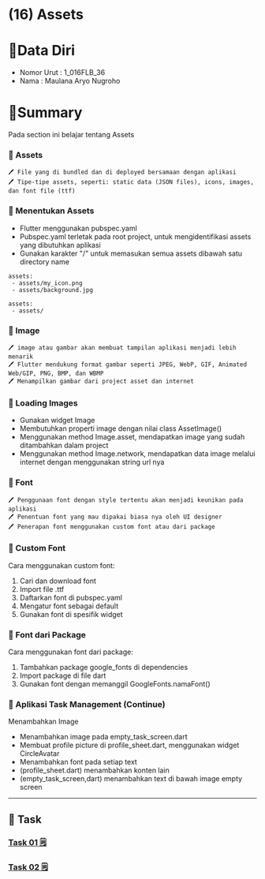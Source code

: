 # (16) Assets

# 👨Data Diri
- Nomor Urut : 1_016FLB_36
- Nama : Maulana Aryo Nugroho

# 📔Summary
Pada section ini belajar tentang Assets

### 📘 Assets
~~~
🖊️ File yang di bundled dan di deployed bersamaan dengan aplikasi
🖊️ Tipe-tipe assets, seperti: static data (JSON files), icons, images, dan font file (ttf)
~~~

### 📖 Menentukan Assets
- Flutter menggunakan pubspec.yaml
- Pubspec.yaml terletak pada root project, untuk mengidentifikasi assets yang dibutuhkan aplikasi
- Gunakan karakter "/" untuk memasukan semua assets dibawah satu directory name
~~~
assets:
 - assets/my_icon.png
 - assets/background.jpg
~~~
~~~
assets:
 - assets/
~~~ 

### 📙 Image
~~~ 
🖊️ image atau gambar akan membuat tampilan aplikasi menjadi lebih menarik
🖊️ Flutter mendukung format gambar seperti JPEG, WebP, GIF, Animated Web/GIP, PNG, BMP, dan WBMP
🖊️ Menampilkan gambar dari project asset dan internet
~~~

### 📖 Loading Images
- Gunakan widget Image
- Membutuhkan properti image dengan nilai class AssetImage()
- Menggunakan method Image.asset, mendapatkan image yang sudah ditambahkan dalam project
- Menggunakan method Image.network, mendapatkan data image melalui internet dengan menggunakan string url nya

### 📗 Font
~~~
🖊️ Penggunaan font dengan style tertentu akan menjadi keunikan pada aplikasi
🖊️ Penentuan font yang mau dipakai biasa nya oleh UI designer
🖊️ Penerapan font menggunakan custom font atau dari package
~~~

### 📖 Custom Font
Cara menggunakan custom font:

1. Cari dan download font
2. Import file .ttf
3. Daftarkan font di pubspec.yaml
4. Mengatur font sebagai default
5. Gunakan font di spesifik widget

### 📖 Font dari Package
Cara menggunakan font dari package:

1. Tambahkan package google_fonts di dependencies
2. Import package di file dart
3. Gunakan font dengan memanggil GoogleFonts.namaFont()

### 📘 Aplikasi Task Management (Continue)
Menambahkan Image
- Menambahkan image pada empty_task_screen.dart
- Membuat profile picture di profile_sheet.dart, menggunakan widget CircleAvatar
- Menambahkan font pada setiap text
- (profile_sheet.dart) menambahkan konten lain
- (empty_task_screen,dart) menambahkan text di bawah image empty screen

---
## 📒 Task
### [Task 01 🗒](#descriptive-)

### [Task 02 🗒](#descriptive-)

